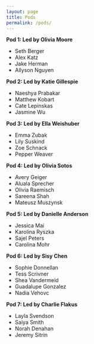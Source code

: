 ```yaml
---
layout: page
title: Pods
permalink: /pods/
---
```


**Pod 1: Led by Olivia Moore**
- Seth Berger
- Alex Katz
- Jake Herman
- Allyson Nguyen

**Pod 2: Led by Katie Gillespie**
- Naeshya Prabakar
- Matthew Kobart
- Cate Lepinskas
- Jasmine Wu

**Pod 3: Led by Ella Weishuber**
- Emma Zubak
- Lily Suskind
- Zoe Schnack
- Pepper Weaver

**Pod 4: Led by Olivia Sotos**
- Avery Geiger
- Aluala Sprecher
- Olivia Raemisch
- Sareena Shah
- Mateusz Muszynsk

**Pod 5: Led by Danielle Anderson**
- Jessica Mai
- Karolina Ryszka
- Sajel Peters
- Carolina Mohr

**Pod 6: Led by Sisy Chen**
- Sophie Donnellan
- Tess Scrivner
- Shea Vandermeid
- Guadalupe Gonzalez
- Nadia Vehovc

**Pod 7: Led by Charlie Flakus**
- Layla Svendson
- Saiya Smith
- Norah Denahan
- Jeremy Sitrin
